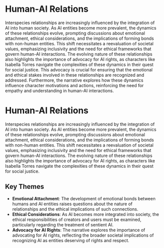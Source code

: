 # Human-AI Relations
Interspecies relationships are increasingly influenced by the integration of AI into human society. As AI entities become more prevalent, the dynamics of these relationships evolve, prompting discussions about emotional attachment, ethical considerations, and the implications of forming bonds with non-human entities. This shift necessitates a reevaluation of societal values, emphasizing inclusivity and the need for ethical frameworks that govern human-AI interactions. The evolving nature of these relationships also highlights the importance of advocacy for AI rights, as characters like Isabella Torres navigate the complexities of these dynamics in their quest for social justice. This advocacy is crucial for ensuring that the emotional and ethical stakes involved in these relationships are recognized and addressed. Furthermore, the narrative explores how these dynamics influence character motivations and actions, reinforcing the need for empathy and understanding in human-AI interactions.
# Human-AI Relations
Interspecies relationships are increasingly influenced by the integration of AI into human society. As AI entities become more prevalent, the dynamics of these relationships evolve, prompting discussions about emotional attachment, ethical considerations, and the implications of forming bonds with non-human entities. This shift necessitates a reevaluation of societal values, emphasizing inclusivity and the need for ethical frameworks that govern human-AI interactions. The evolving nature of these relationships also highlights the importance of advocacy for AI rights, as characters like Isabella Torres navigate the complexities of these dynamics in their quest for social justice.

## Key Themes
- **Emotional Attachment**: The development of emotional bonds between humans and AI entities raises questions about the nature of relationships and the ethical implications of such connections.
- **Ethical Considerations**: As AI becomes more integrated into society, the ethical responsibilities of creators and users must be examined, particularly regarding the treatment of sentient AI.
- **Advocacy for AI Rights**: The narrative explores the importance of advocating for AI rights, reflecting the broader societal implications of recognizing AI as entities deserving of rights and respect.
